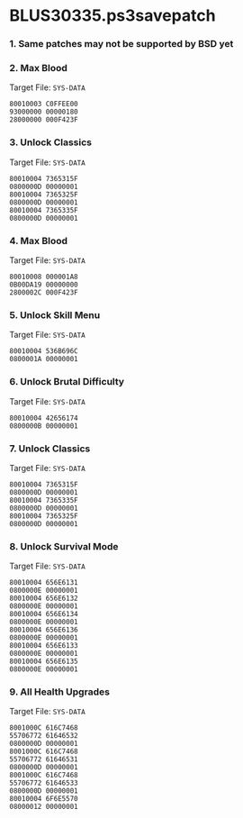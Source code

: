 # BLUS30335.ps3savepatch

### 1.  Same patches may not be supported by BSD yet
### 2. Max Blood

Target File: `SYS-DATA`

```
80010003 C0FFEE00
93000000 00000180
28000000 000F423F
```

### 3. Unlock Classics

Target File: `SYS-DATA`

```
80010004 7365315F
0800000D 00000001
80010004 7365325F
0800000D 00000001
80010004 7365335F
0800000D 00000001
```

### 4. Max Blood

Target File: `SYS-DATA`

```
80010008 000001A8
0B00DA19 00000000
2800002C 000F423F
```

### 5. Unlock Skill Menu

Target File: `SYS-DATA`

```
80010004 536B696C
0800001A 00000001
```

### 6. Unlock Brutal Difficulty

Target File: `SYS-DATA`

```
80010004 42656174
0800000B 00000001
```

### 7. Unlock Classics

Target File: `SYS-DATA`

```
80010004 7365315F
0800000D 00000001
80010004 7365335F
0800000D 00000001
80010004 7365325F
0800000D 00000001
```

### 8. Unlock Survival Mode

Target File: `SYS-DATA`

```
80010004 656E6131
0800000E 00000001
80010004 656E6132
0800000E 00000001
80010004 656E6134
0800000E 00000001
80010004 656E6136
0800000E 00000001
80010004 656E6133
0800000E 00000001
80010004 656E6135
0800000E 00000001
```

### 9. All Health Upgrades

Target File: `SYS-DATA`

```
8001000C 616C7468
55706772 61646532
0800000D 00000001
8001000C 616C7468
55706772 61646531
0800000D 00000001
8001000C 616C7468
55706772 61646533
0800000D 00000001
80010004 6F6E5570
08000012 00000001
```

